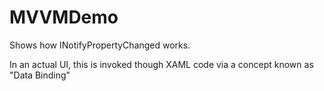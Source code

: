 # MVVMDemo

Shows how INotifyPropertyChanged works.

In an actual UI, this is invoked though XAML code via a concept known as "Data Binding"
